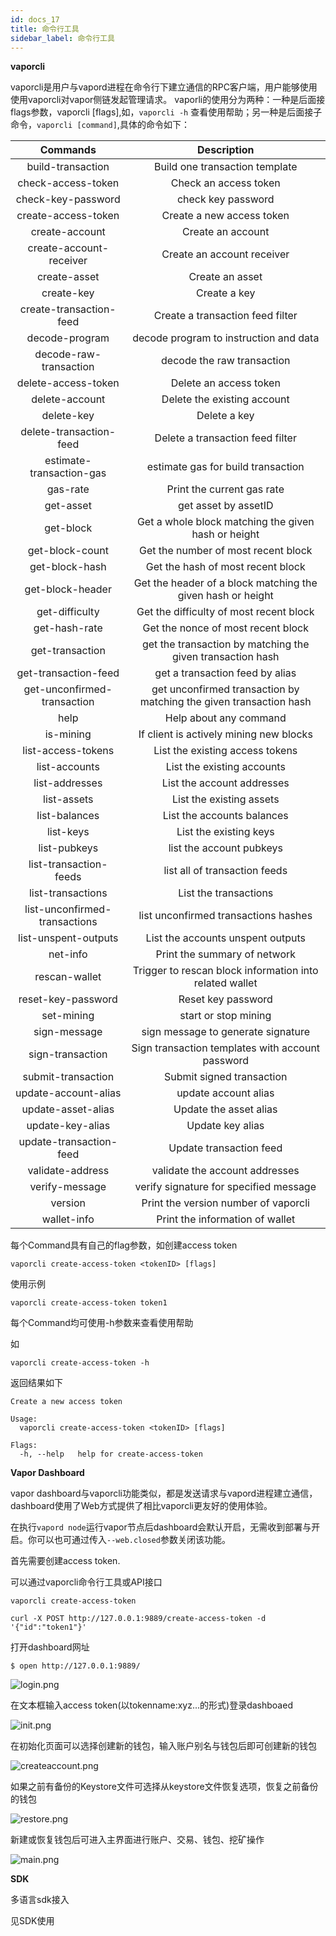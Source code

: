 ```yaml
---
id: docs_17
title: 命令行工具
sidebar_label: 命令行工具
---
```


**vaporcli**

vaporcli是用户与vapord进程在命令行下建立通信的RPC客户端，用户能够使用使用vaporcli对vapor侧链发起管理请求。
vaporli的使用分为两种：一种是后面接flags参数，vaporcli [flags],如，`vaporcli -h` 查看使用帮助；另一种是后面接子命令，`vaporcli [command]`,具体的命令如下：

| Commands | Description |
| :---: | :---: |
| build-transaction | Build one transaction template |
| check-access-token | Check an access token |
| check-key-password | check key password |
| create-access-token | Create a new access token |
| create-account | Create an account |
| create-account-receiver | Create an account receiver |
| create-asset | Create an asset |
| create-key | Create a key |
| create-transaction-feed | Create a transaction feed filter |
| decode-program | decode program to instruction and data |
| decode-raw-transaction | decode the raw transaction |
| delete-access-token | Delete an access token |
| delete-account | Delete the existing account |
| delete-key | Delete a key |
| delete-transaction-feed | Delete a transaction feed filter |
| estimate-transaction-gas | estimate gas for build transaction |
| gas-rate | Print the current gas rate |
| get-asset | get asset by assetID |
| get-block | Get a whole block matching the given hash or height |
| get-block-count | Get the number of most recent block |
| get-block-hash | Get the hash of most recent block |
| get-block-header | Get the header of a block matching the given hash or height |
| get-difficulty | Get the difficulty of most recent block |
| get-hash-rate | Get the nonce of most recent block |
| get-transaction | get the transaction by matching the given transaction hash |
| get-transaction-feed | get a transaction feed by alias |
| get-unconfirmed-transaction | get unconfirmed transaction by matching the given transaction hash |
| help | Help about any command |
| is-mining | If client is actively mining new blocks |
| list-access-tokens | List the existing access tokens |
| list-accounts | List the existing accounts |
| list-addresses | List the account addresses |
| list-assets | List the existing assets |
| list-balances | List the accounts balances |
| list-keys | List the existing keys |
| list-pubkeys | list the account pubkeys |
| list-transaction-feeds | list all of transaction feeds |
| list-transactions | List the transactions |
| list-unconfirmed-transactions | list unconfirmed transactions hashes |
| list-unspent-outputs | List the accounts unspent outputs |
| net-info | Print the summary of network |
| rescan-wallet | Trigger to rescan block information into related wallet |
| reset-key-password | Reset key password |
| set-mining | start or stop mining |
| sign-message | sign message to generate signature |
| sign-transaction | Sign transaction templates with account password |
| submit-transaction | Submit signed transaction |
| update-account-alias | update account alias |
| update-asset-alias | Update the asset alias |
| update-key-alias | Update key alias |
| update-transaction-feed | Update transaction feed |
| validate-address | validate the account addresses |
| verify-message | verify signature for specified message |
| version | Print the version number of vaporcli |
| wallet-info | Print the information of wallet |


每个Command具有自己的flag参数，如创建access token

```
vaporcli create-access-token <tokenID> [flags]
```

使用示例

```
vaporcli create-access-token token1
```

每个Command均可使用-h参数来查看使用帮助

如

```
vaporcli create-access-token -h
```

返回结果如下

```
Create a new access token

Usage:
  vaporcli create-access-token <tokenID> [flags]

Flags:
  -h, --help   help for create-access-token
```

**Vapor Dashboard**

vapor dashboard与vaporcli功能类似，都是发送请求与vapord进程建立通信，dashboard使用了Web方式提供了相比vaporcli更友好的使用体验。

在执行`vapord node`运行vapor节点后dashboard会默认开启，无需收到部署与开启。你可以也可通过传入`--web.closed`参数关闭该功能。

首先需要创建access token.

可以通过vaporcli命令行工具或API接口

```
vaporcli create-access-token
```

```
curl -X POST http://127.0.0.1:9889/create-access-token -d '{"id":"token1"}'
```

打开dashboard网址

```
$ open http://127.0.0.1:9889/
```

![login.png](./img/26.png)

在文本框输入access token(以tokenname:xyz...的形式)登录dashboaed

![init.png](./img/27.png)

在初始化页面可以选择创建新的钱包，输入账户别名与钱包后即可创建新的钱包

![createaccount.png](./img/28.png)

如果之前有备份的Keystore文件可选择从keystore文件恢复选项，恢复之前备份的钱包

![restore.png](./img/29.png)

新建或恢复钱包后可进入主界面进行账户、交易、钱包、挖矿操作

![main.png](./img/30.png)

**SDK**

多语言sdk接入

见SDK使用
